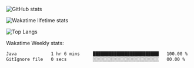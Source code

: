 ![GitHub stats](https://github-readme-stats.vercel.app/api?username=KERRCAM&show_icons=true&theme=cobalt)

![Wakatime lifetime stats](https://github-readme-stats.vercel.app/api/wakatime?username=KERRCAM)

![Top Langs](https://github-readme-stats.vercel.app/api/top-langs/?username=KERRCAM&hide=CMake,Makefile)





Wakatime Weekly stats:
<!--START_SECTION:waka-->

```txt
Java             1 hr 6 mins     █████████████████████████   100.00 %
GitIgnore file   0 secs          ░░░░░░░░░░░░░░░░░░░░░░░░░   00.00 %
```

<!--END_SECTION:waka-->
